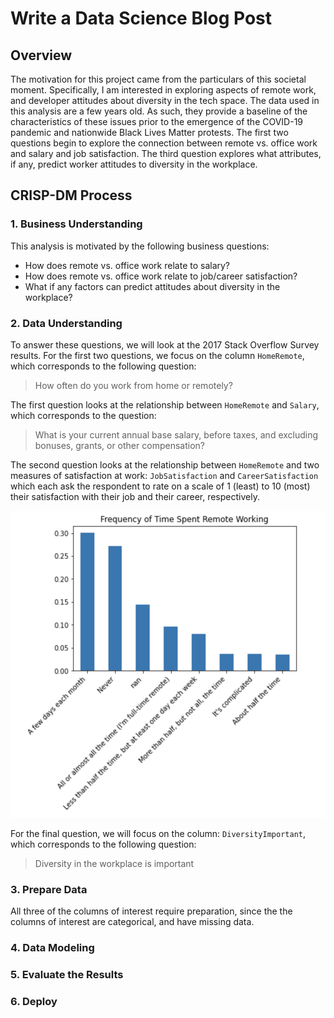 # Write a Data Science Blog Post

## Overview
The motivation for this project came from the particulars of this societal 
moment. Specifically, I am interested in exploring aspects of remote work, 
and developer attitudes about diversity in the tech space. The data used in 
this analysis are a few years old. As such, they provide a baseline of the 
characteristics of these issues prior to the emergence of the COVID-19 pandemic 
and nationwide Black Lives Matter protests. The first two questions begin to 
explore the connection between remote vs. office work and salary and job 
satisfaction. The third question explores what attributes, if any, predict 
worker attitudes to diversity in the workplace.

## CRISP-DM Process

### 1. Business Understanding

This analysis is motivated by the following business questions:
* How does remote vs. office work relate to salary?
* How does remote vs. office work relate to job/career satisfaction?
* What if any factors can predict attitudes about diversity in the workplace?

### 2. Data Understanding
To answer these questions, we will look at the 2017 Stack Overflow Survey results. 
For the first two questions, we focus on the 
column `HomeRemote`, which corresponds to the following question:

> How often do you work from home or remotely?

The first question looks at the relationship between `HomeRemote` and 
`Salary`, which corresponds to the question:

> What is your current annual base salary, before taxes, and excluding bonuses, grants, or other compensation?

The second question looks at the relationship between `HomeRemote` and two measures of satisfaction at work: `JobSatisfaction` and `CareerSatisfaction` which each ask the respondent to rate on a scale of 1 (least) to 10 (most) their satisfaction with their job and their career, respectively.

![BarChartHomeRemote](/figures/BarChartHomeRemote.png)

For the final question, we will focus on the column: `DiversityImportant`, 
which corresponds to the following question:

> Diversity in the workplace is important

### 3. Prepare Data
All three of the columns of interest require preparation, since the the columns 
of interest are categorical, and have missing data.


### 4. Data Modeling

### 5. Evaluate the Results

### 6. Deploy